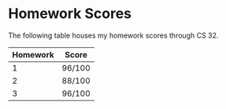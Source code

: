 # Homework Scores

The following table houses my homework scores through CS 32.

| Homework | Score |
| ------- | ----- |
| 1 | 96/100 |
| 2 | 88/100 |
| 3 | 96/100 |
